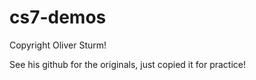 # cs7-demos

Copyright Oliver Sturm!

See his github for the originals, just copied it for practice!

